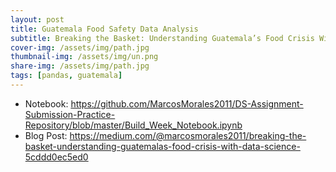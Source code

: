 ```yaml
---
layout: post
title: Guatemala Food Safety Data Analysis
subtitle: Breaking the Basket: Understanding Guatemala’s Food Crisis With Data Science
cover-img: /assets/img/path.jpg
thumbnail-img: /assets/img/un.png
share-img: /assets/img/path.jpg
tags: [pandas, guatemala]
---
```


- Notebook: https://github.com/MarcosMorales2011/DS-Assignment-Submission-Practice-Repository/blob/master/Build_Week_Notebook.ipynb
- Blog Post: https://medium.com/@marcosmorales2011/breaking-the-basket-understanding-guatemalas-food-crisis-with-data-science-5cddd0ec5ed0
